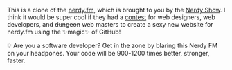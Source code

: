This is a clone of the [nerdy.fm](http://nerdy.fm), which is brought to you by the [Nerdy Show](http://nerdyshow.com/). I think it would be super cool if they had a [contest](http://nerdyshow.com/contests/) for web designers, web developers, and ~~dungeon~~ web masters to create a sexy new website for nerdy.fm using the :sparkles:magic:sparkles: of GitHub!

:bulb: Are you a software developer? Get in the zone by blaring this Nerdy FM on your headpones. Your code will be 900-1200 times better, stronger, faster.
